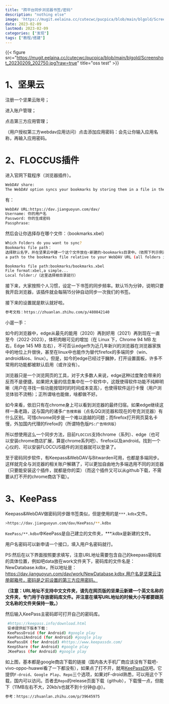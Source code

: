 ```yaml
---
title: "跨平台同步浏览器书签/密码"
description: "nothing else"
image: 'https://mugit.eelaina.cc/cutecwc/pucpica/blob/main/blgold/Screenshot_20230209_202750.jpg'
date: 2023-02-09
lastmod: 2023-02-09
categories: ["发现"]
tags: ["教程/搭建"]
---
```


{{< figure src="https://mugit.eelaina.cc/cutecwc/pucpica/blob/main/blgold/Screenshot_20230209_202750.jpg?raw=true" title="oss test" >}}

# 1、坚果云

注册一个坚果云账号；

进入账户管理；

点击第三方应用管理；

（用户授权第三方webdav应用访问）点击添加应用密码：会先让你输入应用名称，再输入应用密码。

# 2、FLOCCUS插件

进入官网下载程序（浏览器插件）。

```bash
WebDAV share:
The WebDAV option syncs your bookmarks by storing them in a file in the provided WebDAV share. There is no accompanying web UI for this option and you can use it with any WebDAV-compatible server. It can sync http, ftp, data and javascript bookmarks.The WebDAV option syncs your bookmarks by storing them in a file in the provided WebDAV share. There is no accompanying web UI for this option and you can use it with any WebDAV-compatible server. It can sync http, ftp, data and javascript bookmarks.
```

有：

```bash
WebDAV URL:https://dav.jianguoyun.com/dav/
Username: 你的用户名
Password: 你的生成密码
Passphrase:
```

然后会让你选择存在哪个文件：（bookmarks.xbel）

```bash
Which Folders do you want to sync?
Bookmarks file path：
选择默认名字，并在坚果云中建一个这个文件放在<新建的>bookmarks目录中。（依照下列示例进行更改）
a path to the bookmarks file relative to your WebDAV URL (all folders in the path must already exist). e.g. personal_stuff/bookmarks.xbel

Bookmarks file path:bookmarks/bookmarks.xbel
File format:xbel,a simple...
Local folder:/（这里选择根目录就行）
```

接下来，大家按照个人习惯，设定一下书签的同步频率。默认15为分钟，说明只要我开启浏览器，该插件就会每隔15分钟自动同步一次我们的书签。

接下来的设置就是默认就好啦。

```bash
参考文档：https://zhuanlan.zhihu.com/p/480842140
```

小遛一手：

如今的浏览器中，edge从最先的能用（2020）再到好用（2021）再到现在一直至今（2022-2023），体积肉眼可见的增加（在 Linux 下，Chrome 94 MB 左右，Edge 145 MB 左右），不可否认edge作为近几年新兴的浏览器在浏览器家族中的地位上升很快，甚至在linux中也能作为替代firefox的多端同步（win、android&ios、linux）。但是，如今的edge已经过于臃肿，打开设置面板，许多不常用的功能都被默认启用（或许没有）。

浏览器只是一个浏览网页的工具，对于大多数人来说，edge这种过度聚合带来的反而不是便捷。如果把大量的信息集中在一个软件中，这既使得软件功能不纯粹明晰（用户在寻找一些功能按钮时的时间成本变高），也使得软件运行卡慢（用户浏览体验不流畅）；正所谓啥也能做，啥都做不好。

如今来看，依旧只有在chrome身上可以看到浏览器的最终归宿。如果edge继续这样一条老路，这与国内的诸多`广告搜索器`（点名QQ浏览器和现在的夸克浏览器）有什么区别。可惜chrome同步是一个难以逾越的问题；而firefox打开网页莫名卡慢，外加国内代理的firefox的（所谓特色版`PS:广告特供版`）

所以想使用这么一个同步方法，目前`FLOCCUS`支持chrome（系列）、edge（也可以安装chrome商店扩展，算是chrome系列吧）、firefox以及android。找到一个心仪的、可以安装FLOCCUS插件的浏览器就可以登录了。

至于密码同步软件，有Keepass&WebDAV与Bitwarden可用，也都是多端同步。这样就完全与浏览器的相关账户解耦了，可以更加自由地为多端选用不同的浏览器（只要能安装这个插件，就都是你的菜）（而这个插件又可以从github下载，不需要从打不开的chrome商店下载）。

# 3、KeePass

Keepass&WebDAV做密码同步跟书签类似，但是使用的是`***.kdbx`文件。

```bash
>https://dav.jianguoyun.com/dav/KeePass/**.kdbx
```

`KeePass/**.kdbx`中KeePass是自己建立的文件夹，***.kdbx是新建的文件。

用户名密码可以新申请一个接口，填入用户名密码就行。

PS:然后在以下界面按照要求填写，注意URL地址需要包含自己的keepass密码库的具体位置，例如吧data放在work文件夹下，密码库的文件名是：NewDatabase.kdbx，所以地址是：https://dav.jianguoyun.com/dav/work/NewDatabase.kdbx,用户名是坚果云注册邮箱号，密码是之前设置的第三方应用密码。

**（注意：URL地址不支持中文文件夹，请先在网页版的坚果云新建一个英文名称的文件夹，专门用于存放密码库文件。并注意在填写URL地址的时候大小写都要跟英文名称的文件夹保持一致。）**

然后输入KeePass主密码即可打开自己的密码库。

```bash
 #https://keepass.info/download.html
 安卓提供如下版本下载：
 KeePassDroid (for Android) #google play
 KeePass2Android (for Android) #google play
 KeePassDX (for Android) #https://www.keepassdx.com/
 KeepShare (for Android) #google play
 JKeePass (for Android) #google play
```

如上图，基本都是google商店下载的链接（国内各大手机厂商应该没有下载吧-vivo-oppo-huawei看了一下都没有），如果点了打不开，就用[KeePassDX](https://www.keepassdx.com/)吧。它提供`F-droid`、`Google Play`、`Repo`三个选项，如果对F-droid熟悉，可以用这个下载，国内可以访问。否者去`Repo`的release页面下载（github），下载慢一点，但能下（11MB左右不大，20kb/s也就不到十分钟@.@）。

```bash
参考：https://zhuanlan.zhihu.com/p/39645975
```

